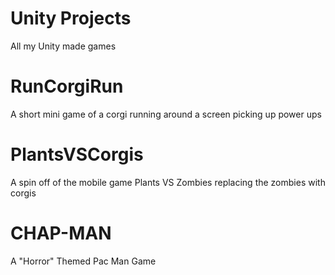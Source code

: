 # Unity Projects
 All my Unity made games

# RunCorgiRun
A short mini game of a corgi running around a screen picking up power ups

# PlantsVSCorgis
A spin off of the mobile game Plants VS Zombies replacing the zombies with corgis

# CHAP-MAN
A "Horror" Themed Pac Man Game
